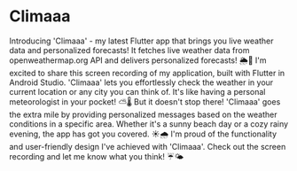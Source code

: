 # Climaaa
Introducing 'Climaaa' - my latest Flutter app that brings you live weather data and personalized forecasts! It fetches live weather data from openweathermap.org
 API and delivers personalized forecasts! 🌦️📱
I'm excited to share this screen recording of my application, built with Flutter in Android Studio. 'Climaaa' lets you effortlessly check the weather in your current location or any city you can think of. It's like having a personal meteorologist in your pocket! ⛅️🌡️
But it doesn't stop there! 'Climaaa' goes the extra mile by providing personalized messages based on the weather conditions in a specific area. Whether it's a sunny beach day or a cozy rainy evening, the app has got you covered. ☀️🌧️
I'm proud of the functionality and user-friendly design I've achieved with 'Climaaa'. Check out the screen recording and let me know what you think! ☔️🌤️
